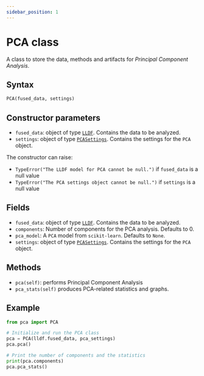 ```yaml
---
sidebar_position: 1
---
```


# PCA class

A class to store the data, methods and artifacts for _Principal Component Analysis_.

## Syntax

```python
PCA(fused_data, settings)
```

## Constructor parameters

- `fused_data`: object of type [`LLDF`](../lldf/lldf.md). Contains the data to be analyzed.
- `settings`: object of type [`PCASettings`](./pcasettings.md). Contains the settings for
  the `PCA` object.

The constructor can raise:
- `TypeError("The LLDF model for PCA cannot be null.")` if `fused_data` is a null value
- `TypeError("The PCA settings object cannot be null.")` if `settings` is a null value

## Fields

- `fused_data`: object of type [`LLDF`](../lldf/lldf.md). Contains the data to be analyzed.
- `components`: Number of components for the PCA analysis. Defaults to 0.
- `pca_model`: A `PCA` model from `scikit-learn`. Defaults to `None`.
- `settings`: object of type [`PCASettings`](./pcasettings.md). Contains the settings for
  the `PCA` object. 

## Methods

- `pca(self)`: performs Principal Component Analysis
- `pca_stats(self)` produces PCA-related statistics and graphs.

## Example

```python
from pca import PCA

# Initialize and run the PCA class
pca = PCA(lldf.fused_data, pca_settings)
pca.pca()

# Print the number of components and the statistics
print(pca.components)
pca.pca_stats()
```